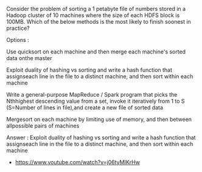 
Consider the problem of sorting a 1 petabyte file of numbers stored in a Hadoop cluster of 10 machines where the size of each HDFS block is 100MB. Which of the below methods is the most likely to finish soonest in practice?

Options :

Use quicksort on each machine and then merge each machine's sorted data onthe master

Exploit duality of hashing vs sorting and write a hash function that assignseach line in the file to a distinct machine, and then sort within each machine

Write a general-purpose MapReduce / Spark program that picks the Nthhighest descending value from a set, invoke it iteratively from 1 to S (S=Number of lines in file),and create a new file of sorted data

Mergesort on each machine by limiting use of memory, and then between allpossible pairs of machines

Answer : Exploit duality of hashing vs sorting and write a hash function that assignseach line in the file to a distinct machine, and then sort within each machine

- https://www.youtube.com/watch?v=j06tyMIKrHw